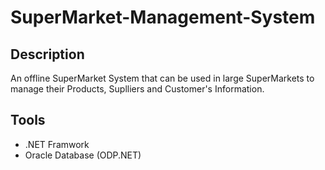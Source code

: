 # SuperMarket-Management-System

## Description
An offline SuperMarket System that can be used in large SuperMarkets to manage their Products, Suplliers and Customer's Information.

## Tools
- .NET Framwork
- Oracle Database (ODP.NET)
